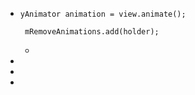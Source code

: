- ```  
  yAnimator animation = view.animate();
         
   mRemoveAnimations.add(holder); 
  ```
	-
-
-
-